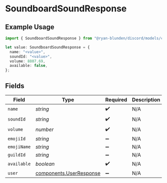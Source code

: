 # SoundboardSoundResponse

## Example Usage

```typescript
import { SoundboardSoundResponse } from "@ryan-blunden/discord/models/components";

let value: SoundboardSoundResponse = {
  name: "<value>",
  soundId: "<value>",
  volume: 8807.69,
  available: false,
};
```

## Fields

| Field                                                              | Type                                                               | Required                                                           | Description                                                        |
| ------------------------------------------------------------------ | ------------------------------------------------------------------ | ------------------------------------------------------------------ | ------------------------------------------------------------------ |
| `name`                                                             | *string*                                                           | :heavy_check_mark:                                                 | N/A                                                                |
| `soundId`                                                          | *string*                                                           | :heavy_check_mark:                                                 | N/A                                                                |
| `volume`                                                           | *number*                                                           | :heavy_check_mark:                                                 | N/A                                                                |
| `emojiId`                                                          | *string*                                                           | :heavy_minus_sign:                                                 | N/A                                                                |
| `emojiName`                                                        | *string*                                                           | :heavy_minus_sign:                                                 | N/A                                                                |
| `guildId`                                                          | *string*                                                           | :heavy_minus_sign:                                                 | N/A                                                                |
| `available`                                                        | *boolean*                                                          | :heavy_check_mark:                                                 | N/A                                                                |
| `user`                                                             | [components.UserResponse](../../models/components/userresponse.md) | :heavy_minus_sign:                                                 | N/A                                                                |
